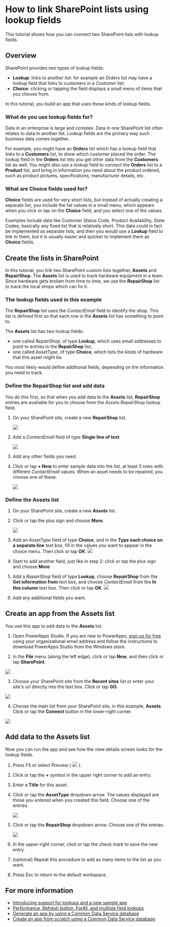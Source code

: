 <properties
	pageTitle="Create a relationship between SharePoint lists via a lookup field | Microsoft PowerApps"
	description="Create a relationship between SharePoint lists by using a lookup field."
	services="powerapps"
	documentationCenter="na"
	authors="RickSaling"
	manager="anneta"
	editor=""
	tags=""/>

<tags
   ms.service="powerapps"
   ms.devlang="na"
   ms.topic="article"
   ms.tgt_pltfrm="na"
   ms.workload="na"
   ms.date="01/20/2017"
   ms.author="ricksal"/>

# How to link SharePoint lists using lookup fields
This tutorial shows how you can connect two SharePoint lists with lookup fields.

## Overview
SharePoint provides two types of lookup fields:

* **Lookup**: links to another list: for example an *Orders* list may have a lookup field that links to customers in a *Customer* list;
* **Choice**: clicking or tapping the field displays a small menu of items that you choose from.

In this tutorial, you build an app that uses these kinds of lookup fields.

### What do you use lookup fields for?

Data in an enterprise is large and complex. Data in one SharePoint list often relates to data in another list. Lookup fields are the primary way such business data comes together.

For example, you might have an **Orders** list which has a lookup field that links to a **Customers** list, to show which customer placed the order. The lookup field in the **Orders** list lets you get other data from the **Customers** list as well. You might also use a lookup field to connect the **Orders** list to a **Product** list, and bring in information you need about the product ordered, such as product pictures, specifications, manufacturer details, etc.

### What are Choice fields used for?
**Choice** fields are used for very short lists, but instead of actually creating a separate list, you include the list values in a small menu, which appears when you click or tap on the **Choice** field, and you select one of the values.

Examples include data like Customer Status Code, Product Availability, State Codes; basically any fixed list that is relatively short. This data could in fact be implemented as separate lists, and then you would use a **Lookup** field to link to them, but it is usually easier and quicker to implement them as **Choice** fields.

## Create the lists in SharePoint

In this tutorial, you link two SharePoint custom lists together, **Assets** and **RepairShop**. The **Assets** list is used to track hardware equipment in a team. Since hardware gets broken from time to time, we use the **RepairShop** list to track the local shops which can fix it.

### The lookup fields used in this example

The **RepairShop** list uses the *ContactEmail* field to identify the shop. This list is defined first so that each row in the **Assets** list has something to point to.

The **Assets** list has two lookup fields:
* one called *RepairShop*, of type **Lookup**, which uses email addresses to point to entries in the **RepairShop** list;
* one called *AssetType*, of type **Choice**, which lists the kinds of hardware that this asset might be.

You most likely would define additional fields, depending on the information you need to track.

### Define the RepairShop list and add data

You do this first, so that when you add data to the **Assets** list, **RepairShop** entries are available for you to choose from the *Assets.RepairShop* lookup field.

1. On your SharePoint site, create a new **RepairShop** list.

	![](./media/sharepoint-lookup-fields/new-list.png)

2. Add a *ContactEmail* field of type **Single line of text**.

	![](./media/sharepoint-lookup-fields/add-email-field.png)

3. Add any other fields you need.

4. Click or tap **+ New** to enter sample data into the list, at least 3 rows with different *ContactEmail* values. When an asset needs to be repaired, you choose one of these.

	![](./media/sharepoint-lookup-fields/add-repair-shops.png)

### Define the Assets list

1. On your SharePoint site, create a new **Assets** list.

2. Click or tap the plus sign and choose **More**.

	![](./media/sharepoint-lookup-fields/choose-more-type.png)

3. Add an *AssetType* field of type **Choice**, and in the **Type each choice on a separate line** text box, fill in the values you want to appear in the choice menu. Then click or tap **OK**.
![](./media/sharepoint-lookup-fields/define-choice-column.png)

4. Start to add another field, just like in step 2: click or tap the plus sign and choose **More**.

5. Add a *RepairShop* field of type **Lookup**, choose **RepairShop** from the **Get information from** text box, and choose *ContactEmail* from the **In this column** text box. Then click or tap **OK**.
![](./media/sharepoint-lookup-fields/setup-lookup-column.png)

6. Add any additional fields you want.

## Create an app from the Assets list
You use this app to add data to the **Assets** list.

1. Open PowerApps Studio. If you are new to PowerApps, [sign up for free](https://powerapps.microsoft.com) using your organizational email address and follow the instructions to download PowerApps Studio from the Windows store.

2. In the **File** menu (along the left edge), click or tap **New**, and then click or tap **SharePoint**.

![](./media/sharepoint-lookup-fields/create-app.png)

3. Choose your SharePoint site from the **Recent sites** list or enter your site's url directly into the text box. Click or tap **GO**.

![](./media/sharepoint-lookup-fields/choose-sharepoint-site.png)

4. Choose the main list from your SharePoint site, in this example, **Assets**. Click or tap the **Connect** button in the lower-right corner.

![](./media/sharepoint-lookup-fields/choose-main-list.png)

## Add data to the Assets list
Now you can run the app and see how the view details screen looks for the lookup fields.

1. Press F5 or select Preview ( ![](./media/sharepoint-lookup-fields/preview.png) ).

1. Click or tap the **+** symbol in the upper right corner to add an entry.

2. Enter a **Title** for this asset.

3. Click or tap the **AssetType** dropdown arrow. The values displayed are those you entered when you created this field. Choose one of the entries.

	![](./media/sharepoint-lookup-fields/fill-asset-type-3.png)

4. Click or tap the **RepairShop** dropdown arrow. Choose one of the entries.

	![](./media/sharepoint-lookup-fields/fill-repair-shop-3.png)

5. In the upper-right corner, click or tap the check mark to save the new entry.

6. (optional) Repeat this procedure to add as many items to the list as you want.

7. Press Esc to return to the default workspace.

## For more information ##
- [Introducing support for lookups and a new sample app](https://powerapps.microsoft.com/blog/support-for-lookups/)
- [Performance, Refresh button, ForAll, and multiple field lookups](https://powerapps.microsoft.com/blog/performance-refresh-forall-multiple-field-lookups-531/)
- [Generate an app by using a Common Data Service database](data-platform-create-app.md)
- [Create an app from scratch using a Common Data Service database](data-platform-create-app-scratch.md)
